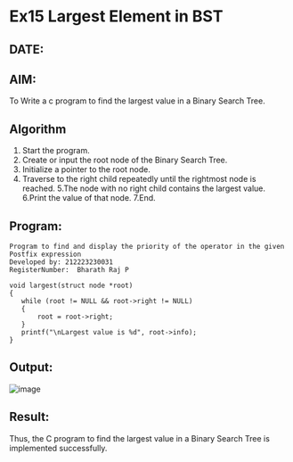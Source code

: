 # Ex15 Largest Element in BST
## DATE:
## AIM:
To Write a c program to find the largest value in a Binary Search Tree.

## Algorithm

1. Start the program.
2.  Create or input the root node of the Binary Search Tree.
3. Initialize a pointer to the root node.
4. Traverse to the right child repeatedly until the rightmost node is reached.
5.The node with no right child contains the largest value.
6.Print the value of that node.
7.End.



## Program:
```
Program to find and display the priority of the operator in the given Postfix expression
Developed by: 212223230031
RegisterNumber:  Bharath Raj P
```
```
void largest(struct node *root)
{
   while (root != NULL && root->right != NULL)
   {
       root = root->right;
   }
   printf("\nLargest value is %d", root->info);
}
```
## Output:

![image](https://github.com/user-attachments/assets/e687c766-891f-4338-90e3-b8549feeacc7)


## Result:
Thus, the C program to find the largest value in a Binary Search Tree is implemented successfully.
